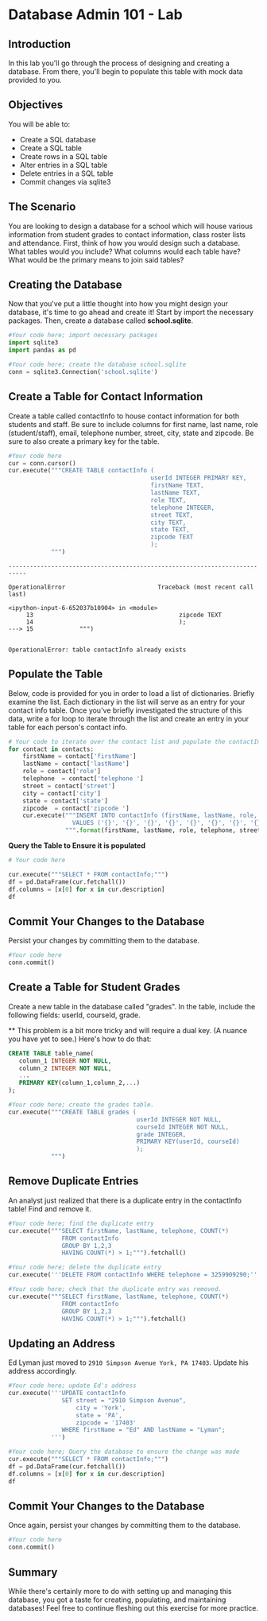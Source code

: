 
# Database Admin 101 - Lab

## Introduction 

In this lab you'll go through the process of designing and creating a database. From there, you'll begin to populate this table with mock data provided to you.

## Objectives

You will be able to:

* Create a SQL database
* Create a SQL table
* Create rows in a SQL table
* Alter entries in a SQL table
* Delete entries in a SQL table
* Commit changes via sqlite3


## The Scenario

You are looking to design a database for a school which will house various information from student grades to contact information, class roster lists and attendance. First, think of how you would design such a database. What tables would you include? What columns would each table have? What would be the primary means to join said tables?

## Creating the Database

Now that you've put a little thought into how you might design your database, it's time to go ahead and create it! Start by import the necessary packages. Then, create a database called **school.sqlite**.


```python
#Your code here; import necessary packages
import sqlite3
import pandas as pd
```


```python
#Your code here; create the database school.sqlite
conn = sqlite3.Connection('school.sqlite')
```

## Create a Table for Contact Information

Create a table called contactInfo to house contact information for both students and staff. Be sure to include columns for first name, last name, role (student/staff), email, telephone number, street, city, state and zipcode. Be sure to also create a primary key for the table. 


```python
#Your code here
cur = conn.cursor()
cur.execute("""CREATE TABLE contactInfo (
                                        userId INTEGER PRIMARY KEY,
                                        firstName TEXT,
                                        lastName TEXT,
                                        role TEXT,
                                        telephone INTEGER,
                                        street TEXT,
                                        city TEXT,
                                        state TEXT,
                                        zipcode TEXT
                                        );
            """)
```


    ---------------------------------------------------------------------------

    OperationalError                          Traceback (most recent call last)

    <ipython-input-6-652037b10904> in <module>
         13                                         zipcode TEXT
         14                                         );
    ---> 15             """)
    

    OperationalError: table contactInfo already exists


## Populate the Table

Below, code is provided for you in order to load a list of dictionaries. Briefly examine the list. Each dictionary in the list will serve as an entry for your contact info table. Once you've briefly investigated the structure of this data, write a for loop to iterate through the list and create an entry in your table for each person's contact info.


```python
# Your code to iterate over the contact list and populate the contactInfo table here
for contact in contacts:
    firstName = contact['firstName']
    lastName = contact['lastName']
    role = contact['role']
    telephone  = contact['telephone ']
    street = contact['street']
    city = contact['city']
    state = contact['state']
    zipcode  = contact['zipcode ']
    cur.execute("""INSERT INTO contactInfo (firstName, lastName, role, telephone, street, city, state, zipcode) 
                  VALUES ('{}', '{}', '{}', '{}', '{}', '{}', '{}', '{}');
                """.format(firstName, lastName, role, telephone, street, city, state, zipcode) )
```

**Query the Table to Ensure it is populated**


```python
# Your code here

cur.execute("""SELECT * FROM contactInfo;""")
df = pd.DataFrame(cur.fetchall())
df.columns = [x[0] for x in cur.description]
df
```

## Commit Your Changes to the Database

Persist your changes by committing them to the database.


```python
#Your code here
conn.commit()
```

## Create a Table for Student Grades

Create a new table in the database called "grades". In the table, include the following fields: userId, courseId, grade.

** This problem is a bit more tricky and will require a dual key. (A nuance you have yet to see.)
Here's how to do that:

```SQL
CREATE TABLE table_name(
   column_1 INTEGER NOT NULL,
   column_2 INTEGER NOT NULL,
   ...
   PRIMARY KEY(column_1,column_2,...)
);
```


```python
#Your code here; create the grades table.
cur.execute("""CREATE TABLE grades (
                                    userId INTEGER NOT NULL,
                                    courseId INTEGER NOT NULL,
                                    grade INTEGER,
                                    PRIMARY KEY(userId, courseId)
                                    );
            """)
```

## Remove Duplicate Entries

An analyst just realized that there is a duplicate entry in the contactInfo table! Find and remove it.


```python
#Your code here; find the duplicate entry
cur.execute("""SELECT firstName, lastName, telephone, COUNT(*) 
               FROM contactInfo
               GROUP BY 1,2,3
               HAVING COUNT(*) > 1;""").fetchall()
```


```python
#Your code here; delete the duplicate entry
cur.execute('''DELETE FROM contactInfo WHERE telephone = 3259909290;''')
```


```python
#Your code here; check that the duplicate entry was removed.
cur.execute("""SELECT firstName, lastName, telephone, COUNT(*) 
               FROM contactInfo
               GROUP BY 1,2,3
               HAVING COUNT(*) > 1;""").fetchall()
```

## Updating an Address

Ed Lyman just moved to `2910 Simpson Avenue York, PA 17403`. Update his address accordingly.


```python
#Your code here; update Ed's address
cur.execute('''UPDATE contactInfo
               SET street = "2910 Simpson Avenue",
                   city = 'York',
                   state = 'PA',
                   zipcode = '17403'
               WHERE firstName = "Ed" AND lastName = "Lyman";
            ''')
```


```python
#Your code here; Query the database to ensure the change was made
cur.execute("""SELECT * FROM contactInfo;""")
df = pd.DataFrame(cur.fetchall())
df.columns = [x[0] for x in cur.description]
df
```

## Commit Your Changes to the Database

Once again, persist your changes by committing them to the database.


```python
#Your code here
conn.commit()
```

## Summary

While there's certainly more to do with setting up and managing this database, you got a taste for creating, populating, and maintaining databases! Feel free to continue fleshing out this exercise for more practice. 
